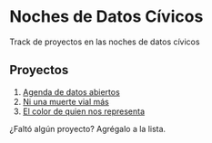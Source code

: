# Noches de Datos Cívicos
Track de proyectos en las noches de datos cívicos


## Proyectos
1. [Agenda de datos abiertos](proyectos/agenda.md)
2. [Ni una muerte vial más](https://github.com/hector-garrido/niunamuertevial)
3. [El color de quien nos representa](proyectos/color.md)

¿Faltó algún proyecto? Agrégalo a la lista.


